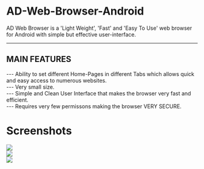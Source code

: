 # AD-Web-Browser-Android

AD Web Browser is a 'Light Weight', 'Fast' and 'Easy To Use' web browser for Android with simple but effective user-interface.

----------------------------------------  
MAIN FEATURES  
----------------------------------------  
--- Ability to set different Home-Pages in different Tabs which allows quick and easy access to numerous websites.  
--- Very small size.  
--- Simple and Clean User Interface that makes the browser very fast and efficient.  
--- Requires very few permissons making the browser VERY SECURE.    


# Screenshots

![](http://www.adhungana.com.np/img/ad_browser_1.png)  
![](http://www.adhungana.com.np/img/ad_browser_2.png)  
![](Http://www.adhungana.com.np/img/ad_browser_3.png)  
